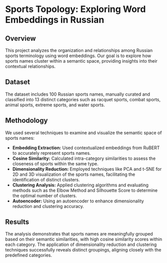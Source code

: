 # Sports Topology: Exploring Word Embeddings in Russian

## Overview
This project analyzes the organization and relationships among Russian sports terminology using word embeddings. Our goal is to explore how sports names cluster within a semantic space, providing insights into their contextual relationships.

## Dataset
The dataset includes 100 Russian sports names, manually curated and classified into 13 distinct categories such as racquet sports, combat sports, animal sports, extreme sports, and water sports.

## Methodology
We used several techniques to examine and visualize the semantic space of sports names:

- **Embedding Extraction:** Used contextualized embeddings from RuBERT to accurately represent sports names.
- **Cosine Similarity:** Calculated intra-category similarities to assess the closeness of sports within the same type.
- **Dimensionality Reduction:** Employed techniques like PCA and t-SNE for 2D and 3D visualization of the sports names, facilitating the identification of distinct clusters.
- **Clustering Analysis:** Applied clustering algorithms and evaluating methods such as the Elbow Method and Silhouette Score to determine the optimal number of clusters.
- **Autoencoder:** Using an autoencoder to enhance dimensionality reduction and clustering accuracy.

## Results
The analysis demonstrates that sports names are meaningfully grouped based on their semantic similarities, with high cosine similarity scores within each category. The application of dimensionality reduction and clustering techniques successfully reveals distinct groupings, aligning closely with the predefined categories.
